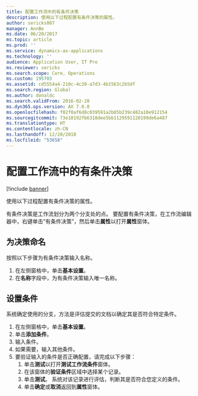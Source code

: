```yaml
---
title: 配置工作流中的有条件决策
description: 使用以下过程配置有条件决策的属性。
author: sericks007
manager: AnnBe
ms.date: 06/20/2017
ms.topic: article
ms.prod: ''
ms.service: dynamics-ax-applications
ms.technology: ''
audience: Application User, IT Pro
ms.reviewer: sericks
ms.search.scope: Core, Operations
ms.custom: 195703
ms.assetid: cd5554a4-210c-4c20-a7d3-4b1563c2b5df
ms.search.region: Global
ms.author: donaldc
ms.search.validFrom: 2016-02-28
ms.dyn365.ops.version: AX 7.0.0
ms.openlocfilehash: f02f0af6d8c039591a2b85b239c482a10e912154
ms.sourcegitcommit: 73e10192fb6318dee5bb1129591120199de6a487
ms.translationtype: HT
ms.contentlocale: zh-CN
ms.lasthandoff: 12/20/2018
ms.locfileid: "53658"
---
```

# <a name="configure-conditional-decisions-in-a-workflow"></a>配置工作流中的有条件决策

[!include [banner](../includes/banner.md)]

使用以下过程配置有条件决策的属性。

有条件决策是工作流划分为两个分支处的点。 要配置有条件决策，在工作流编辑器中，右键单击“有条件决策”，然后单击**属性**以打开**属性**窗体。

## <a name="name-a-decision"></a>为决策命名
按照以下步骤为有条件决策输入名称。
1.  在左侧窗格中，单击**基本设置**。
2.  在**名称**字段中，为有条件决策输入唯一名称。

## <a name="set-conditions"></a>设置条件
系统确定使用的分支，方法是评估提交的文档以确定其是否符合特定条件。
1.  在左侧窗格中，单击**基本设置**。
2.  单击**添加条件**。
3.  输入条件。
4.  如果需要，输入其他条件。
5.  要验证输入的条件是否正确配置，请完成以下步骤：
    1.  单击**测试**以打开**测试工作流条件**窗体。
    2.  在该窗体的**验证条件**区域中选择某个记录。
    3.  单击**测试**。 系统对该记录进行评估，判断其是否符合您定义的条件。
    4.  单击**确定**或**取消**返回到**属性**窗体。






